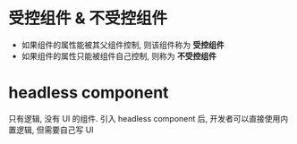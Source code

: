 # 受控组件 & 不受控组件

-   如果组件的属性能被其父组件控制, 则该组件称为 **受控组件**
-   如果组件的属性只能被组件自己控制, 则称为 **不受控组件**

# headless component

只有逻辑, 没有 UI 的组件. 引入 headless component 后, 开发者可以直接使用内置逻辑, 但需要自己写 UI
